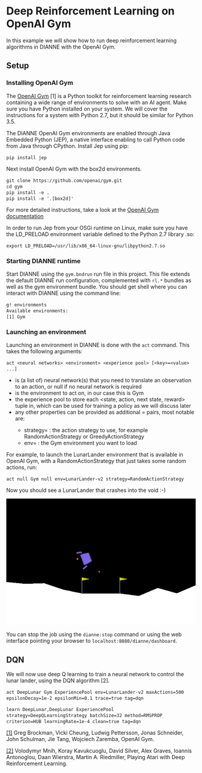 # Deep Reinforcement Learning on OpenAI Gym

In this example we will show how to run deep reinforcement learning algorithms in DIANNE with the OpenAI Gym.

## Setup

### Installing OpenAI Gym

The [OpenAI Gym](https://gym.openai.com) [1] is a Python toolkit for reinforcement learning research containing a wide range of environments to solve with an AI agent. Make sure you have Python installed on your system. We will cover the instructions for a system with Python 2.7, but it should be similar for Python 3.5.

The DIANNE OpenAI Gym environments are enabled through Java Embedded Python (JEP), a native interface enabling to call Python code from Java through CPython. Install Jep using pip:

```
pip install jep
```

Next install OpenAI Gym with the box2d environments. 
 
```
git clone https://github.com/openai/gym.git
cd gym
pip install -e .
pip install -e '.[box2d]'
```

For more detailed instructions, take a look at the [OpenAI Gym documentation](https://github.com/openai/gym#installation)
 
In order to run Jep from your OSGi runtime on Linux, make sure you have the LD_PRELOAD environment variable defined to the Python 2.7 library .so:

```
export LD_PRELOAD=/usr/lib/x86_64-linux-gnu/libpython2.7.so
```

### Starting DIANNE runtime

Start DIANNE using the `gym.bndrun` run file in this project. This file extends the default DIANNE run configuration, complemented with `rl.*` bundles as well as the gym environment bundle. You should get shell where you can interact with DIANNE using the command line:

```
g! environments
Available environments:
[1] Gym
```

### Launching an environment

Launching an environment in DIANNE is done with the `act` command. This takes the following arguments:

```
act <neural networks> <environment> <experience pool> [<key>=<value> ...]
```

* <neural-networks> is (a list of) neural network(s) that you need to translate an observation to an action, or null if no neural network is required
* <environment> is the environment to act on, in our case this is Gym
* <experience pool> the experience pool to store each <state, action, next state, reward> tuple in, which can be used for training a policy as we will discuss later
* any other properties can be provided as additional <key>=<value> pairs, most notable are:
	* strategy=<strategy> : the action strategy to use, for example RandomActionStrategy or GreedyActionStrategy
	* env=<gym env> : the Gym environment you want to load
	
For example, to launch the LunarLander environment that is available in OpenAI Gym, with a RandomActionStrategy that just takes some random actions, run:

```
act null Gym null env=LunarLander-v2 strategy=RandomActionStrategy
``` 

Now you should see a LunarLander that crashes into the void :-)

![Random LunarLander](figures/random.gif)

You can stop the job using the `dianne:stop` command or using the web interface pointing your browser to `localhost:8080/dianne/dashboard`.


## DQN

We will now use deep Q learning to train a neural network to control the lunar lander, using the DQN algorithm [2].

```
act DeepLunar Gym ExperiencePool env=LunarLander-v2 maxActions=500 epsilonDecay=1e-2 epsilonMin=0.1 trace=true tag=dqn
```

```
learn DeepLunar,DeepLunar ExperiencePool strategy=DeepQLearningStrategy batchSize=32 method=RMSPROP criterion=HUB learningRate=1e-4 clean=true tag=dqn
```


[[1]](https://arxiv.org/abs/1606.01540) Greg Brockman, Vicki Cheung, Ludwig Pettersson, Jonas Schneider, John Schulman, Jie Tang, Wojciech Zaremba, OpenAI Gym.

[[2]](https://arxiv.org/abs/1312.5602) Volodymyr Mnih, Koray Kavukcuoglu, David Silver, Alex Graves, Ioannis Antonoglou, Daan Wierstra, Martin A. Riedmiller, Playing Atari with Deep Reinforcement Learning.
